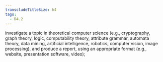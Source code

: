 ```yaml
---
transcludeTitleSize: h4
tags:
  - D4.2
---
```

investigate a topic in theoretical computer science (e.g., cryptography, graph theory, logic, computability theory, attribute grammar, automata theory, data mining, artificial intelligence, robotics, computer vision, image processing), and produce a report, using an appropriate format (e.g., website, presentation software, video);